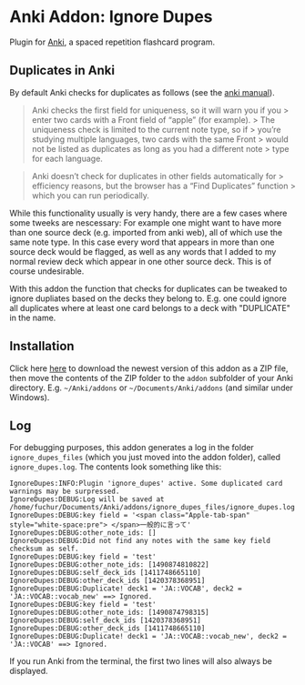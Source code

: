 # Anki Addon: Ignore Dupes

Plugin for [Anki](https://apps.ankiweb.net/), a spaced repetition flashcard program.

## Duplicates in Anki

By default Anki checks for duplicates as follows (see the [anki manual](https://apps.ankiweb.net/docs/manual.html#adding-cards-and-notes)).


> Anki checks the first field for uniqueness, so it will warn you if you > enter two cards with a Front field of “apple” (for example). > The uniqueness check is limited to the current note type, so if > you’re studying multiple languages, two cards with the same Front > would not be listed as duplicates as long as you had a different note > type for each language.

> Anki doesn’t check for duplicates in other fields automatically for > efficiency reasons, but the browser has a “Find Duplicates” function > which you can run periodically.

While this functionality usually is very handy, there are a few cases where some tweeks are nescessary: For example one might want to have more than one source deck (e.g. imported from anki web), all of which use the same note type. In this case every word that appears in more than one source deck would be flagged, as well as any words that I added to my normal review deck which appear in one other source deck. 
This is of course undesirable. 

With this addon the function that checks for duplicates can be tweaked to ignore dupliates based on the decks they belong to. E.g. one could ignore all duplicates where at least one card belongs to a deck with "DUPLICATE" in the name.

## Installation

Click here [here](https://github.com/klieret/anki-ignore-dupes/archive/master.zip) to download the newest version of this addon as a ZIP file, then move the contents of the ZIP folder to the ```addon``` subfolder of your Anki directory. E.g. ```~/Anki/addons``` or ```~/Documents/Anki/addons``` (and similar under Windows).

## Log

For debugging purposes, this addon generates a log in the folder ```ignore_dupes_files``` (which you just moved into the addon folder), called ```ignore_dupes.log```. The contents look something like this:

    IgnoreDupes:INFO:Plugin 'ignore_dupes' active. Some duplicated card warnings may be surpressed.
    IgnoreDupes:DEBUG:Log will be saved at /home/fuchur/Documents/Anki/addons/ignore_dupes_files/ignore_dupes.log
    IgnoreDupes:DEBUG:key field = '<span class="Apple-tab-span" style="white-space:pre"> </span>一般的に言って'
    IgnoreDupes:DEBUG:other_note_ids: []
    IgnoreDupes:DEBUG:Did not find any notes with the same key field checksum as self.
    IgnoreDupes:DEBUG:key field = 'test'
    IgnoreDupes:DEBUG:other_note_ids: [1490874810822]
    IgnoreDupes:DEBUG:self_deck_ids [1411748665110]
    IgnoreDupes:DEBUG:other_deck_ids [1420378368951]
    IgnoreDupes:DEBUG:Duplicate! deck1 = 'JA::VOCAB', deck2 = 'JA::VOCAB::vocab_new' ==> Ignored.
    IgnoreDupes:DEBUG:key field = 'test'
    IgnoreDupes:DEBUG:other_note_ids: [1490874798315]
    IgnoreDupes:DEBUG:self_deck_ids [1420378368951]
    IgnoreDupes:DEBUG:other_deck_ids [1411748665110]
    IgnoreDupes:DEBUG:Duplicate! deck1 = 'JA::VOCAB::vocab_new', deck2 = 'JA::VOCAB' ==> Ignored.
    
If you run Anki from the terminal, the first two lines will also always be displayed.